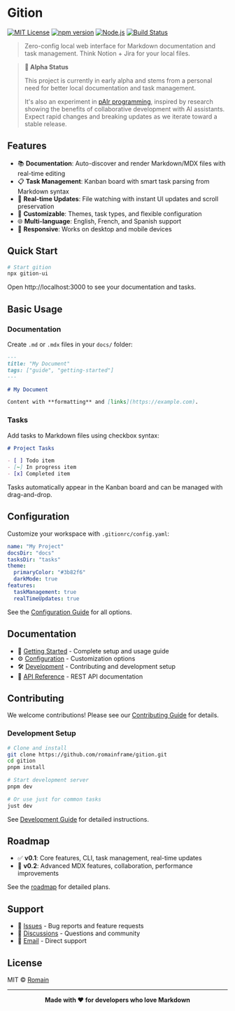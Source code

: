 # Gition

[![MIT License](https://img.shields.io/badge/license-MIT-blue.svg)](LICENSE)
[![npm version](https://img.shields.io/npm/v/gition-ui.svg)](https://www.npmjs.com/package/gition-ui)
[![Node.js](https://img.shields.io/badge/node-%3E%3D18.0.0-brightgreen.svg)](https://nodejs.org/)
[![Build Status](https://img.shields.io/github/actions/workflow/status/romainframe/gition/ci.yml)](https://github.com/romainframe/gition/actions)

> Zero-config local web interface for Markdown documentation and task management. Think Notion + Jira for your local files.

> **🚧 Alpha Status**
>
> This project is currently in early alpha and stems from a personal need for better local documentation and task management.
>
> It's also an experiment in [pAIr programming](https://arxiv.org/abs/2306.05153), inspired by research showing the benefits of collaborative development with AI assistants. Expect rapid changes and breaking updates as we iterate toward a stable release.

## Features

- 📚 **Documentation**: Auto-discover and render Markdown/MDX files with real-time editing
- 📋 **Task Management**: Kanban board with smart task parsing from Markdown syntax
- 🔄 **Real-time Updates**: File watching with instant UI updates and scroll preservation
- 🎨 **Customizable**: Themes, task types, and flexible configuration
- 🌐 **Multi-language**: English, French, and Spanish support
- 📱 **Responsive**: Works on desktop and mobile devices

## Quick Start

```bash
# Start gition
npx gition-ui
```

Open http://localhost:3000 to see your documentation and tasks.

## Basic Usage

### Documentation

Create `.md` or `.mdx` files in your `docs/` folder:

```markdown
---
title: "My Document"
tags: ["guide", "getting-started"]
---

# My Document

Content with **formatting** and [links](https://example.com).
```

### Tasks

Add tasks to Markdown files using checkbox syntax:

```markdown
# Project Tasks

- [ ] Todo item
- [~] In progress item
- [x] Completed item
```

Tasks automatically appear in the Kanban board and can be managed with drag-and-drop.

## Configuration

Customize your workspace with `.gitionrc/config.yaml`:

```yaml
name: "My Project"
docsDir: "docs"
tasksDir: "tasks"
theme:
  primaryColor: "#3b82f6"
  darkMode: true
features:
  taskManagement: true
  realTimeUpdates: true
```

See the [Configuration Guide](./docs/configuration.mdx) for all options.

## Documentation

- 📖 [Getting Started](./docs/getting-started.mdx) - Complete setup and usage guide
- ⚙️ [Configuration](./docs/configuration.mdx) - Customization options
- 🛠️ [Development](./docs/development.mdx) - Contributing and development setup
- 🔧 [API Reference](./docs/api-reference.mdx) - REST API documentation

## Contributing

We welcome contributions! Please see our [Contributing Guide](./docs/contributing.mdx) for details.

### Development Setup

```bash
# Clone and install
git clone https://github.com/romainframe/gition.git
cd gition
pnpm install

# Start development server
pnpm dev

# Or use just for common tasks
just dev
```

See [Development Guide](./docs/development.mdx) for detailed instructions.

## Roadmap

- ✅ **v0.1**: Core features, CLI, task management, real-time updates
- 🚧 **v0.2**: Advanced MDX features, collaboration, performance improvements

See the [roadmap](./tasks/v0.2-roadmap.md) for detailed plans.

## Support

- 🐛 [Issues](https://github.com/romainframe/gition/issues) - Bug reports and feature requests
- 💬 [Discussions](https://github.com/romainframe/gition/discussions) - Questions and community
- 📧 [Email](mailto:romain@untereiner.com) - Direct support

## License

MIT © [Romain](https://github.com/romainframe)

---

<p align="center">
  <strong>Made with ❤️ for developers who love Markdown</strong>
</p>
